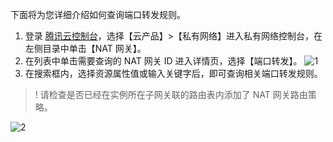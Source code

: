 下面将为您详细介绍如何查询端口转发规则。
1. 登录 [腾讯云控制台](https://console.cloud.tencent.com/)，选择【云产品】>【私有网络】进入私有网络控制台，在左侧目录中单击【NAT 网关】。
2. 在列表中单击需要查询的 NAT 网关 ID 进入详情页，选择【端口转发】。
 ![1](https://main.qcloudimg.com/raw/63cc05adc23859e8ce500862d121a483.png)
3. 在搜索框内，选择资源属性值或输入关键字后，即可查询相关端口转发规则。
> ! 请检查是否已经在实例所在子网关联的路由表内添加了 NAT 网关路由策略。
> 
![2](https://main.qcloudimg.com/raw/de201b0d628ba336808b38751c67994f.png)
